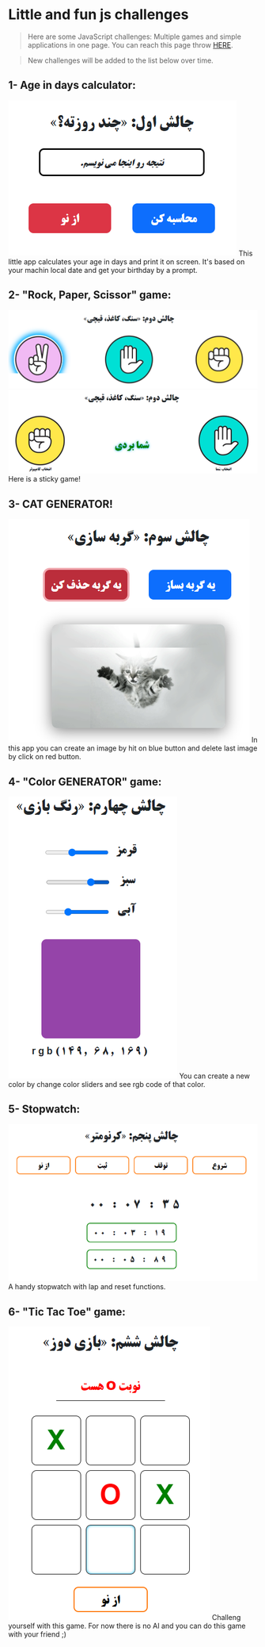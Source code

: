 # Little and fun js challenges
> Here are some JavaScript challenges: Multiple games and simple applications in one page.
> You can reach this page throw [HERE](https://little-and-fun-js-challenges.glitch.me/).

> New challenges will be added to the list below over time.
## 1- Age in days calculator:
![](assets/1.png)
This little app calculates your age in days and print it on screen. It's based on your machin local date and get your birthday by a prompt.

## 2- "Rock, Paper, Scissor" game:
![](assets/2.png)
![](assets/2-2.png)
Here is a sticky game!

## 3- CAT GENERATOR!
![](assets/3.png)
In this app you can create an image by hit on blue button and delete last image by click on red button.

## 4- "Color GENERATOR" game:
![](assets/4.png)
You can create a new color by change color sliders and see rgb code of that color.

## 5- Stopwatch:
![](assets/5.png)
A handy stopwatch with lap and reset functions.

## 6- "Tic Tac Toe" game:
![](assets/6.png)
Challeng yourself with this game. For now there is no AI and you can do this game with your friend ;)



